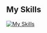 <h2>My Skills</h2>

[![My Skills](https://skillicons.dev/icons?i=ts,js,php,py,html,css,nextjs,laravel,react,jest,tailwind,yarn,npm,firebase,supabase,vercel,gcp,wordpress,jquery,sass,bootstrap,mysql,postman,docker,vscode,git,github)](https://skillicons.dev)
